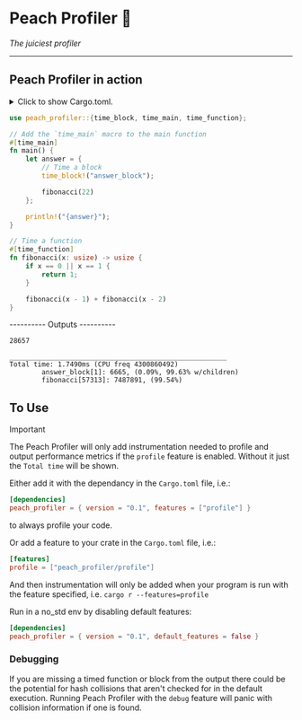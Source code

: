 # Peach Profiler 🍑

_The juiciest profiler_

---

## Peach Profiler in action

<details>
<summary>
Click to show Cargo.toml.
</summary>

```toml
[dependencies]
peach_profiler = "0.1"
# Alternatively list peach_profiler like so to always enable profiling.
# peach_profiler = { version = "0.1", features=["profile"] }

[features]
# Point your profile feature are the peach_profilers profile feature. Running
# with `cargo r --features=profile` will display profile information from run.
# Running without the feature removes all macro generated code.
profile = ["peach_profiler/profile"]

```

</details>
<p></p>

```rust
use peach_profiler::{time_block, time_main, time_function};

// Add the `time_main` macro to the main function
#[time_main]
fn main() {
    let answer = {
        // Time a block
        time_block!("answer_block");

        fibonacci(22)
    };

    println!("{answer}");
}

// Time a function
#[time_function]
fn fibonacci(x: usize) -> usize {
    if x == 0 || x == 1 {
        return 1;
    }

    fibonacci(x - 1) + fibonacci(x - 2)
}
```

---------- Outputs ----------

```console
28657

______________________________________________________
Total time: 1.7490ms (CPU freq 4300860492)
        answer_block[1]: 6665, (0.09%, 99.63% w/children)
        fibonacci[57313]: 7487891, (99.54%)
```

## To Use

> [!IMPORTANT]
> The Peach Profiler will only add instrumentation needed to profile and
> output performance metrics if the `profile` feature is enabled. Without it
> just the `Total time` will be shown.

Either add it with the dependancy in the `Cargo.toml` file, i.e.:

```toml
[dependencies]
peach_profiler = { version = "0.1", features = ["profile"] }
```

to always profile your code.

Or add a feature to your crate in the `Cargo.toml` file, i.e.:

```toml
[features]
profile = ["peach_profiler/profile"]
```

And then instrumentation will only be added when your program is run with the
feature specified, i.e. `cargo r --features=profile`

Run in a no_std env by disabling default features:

```toml
[dependencies]
peach_profiler = { version = "0.1", default_features = false }
```

### Debugging

If you are missing a timed function or block from the output there could be the potential for hash
collisions that aren't checked for in the default execution. Running Peach Profiler with the `debug`
feature will panic with collision information if one is found.
